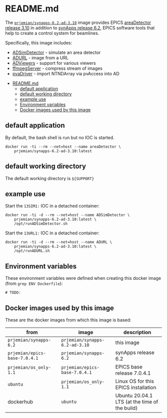 # README.md

The [`prjemian/synapps-6.2-ad-3.10`](https://hub.docker.com/r/prjemian/synapps-6.2-ad-3.10/tags)
image provides EPICS [areaDetector release 3.10](https://github.com/areaDetector) in addition to
[synApps release 6.2](https://www.aps.anl.gov/BCDA/synApps),
EPICS software tools that help to create a control system for beamlines.

Specifically, this image includes:

* [ADSimDetector](https://github.com/areaDetector/ADSimDetector) - simulate an area detector
* [ADURL](https://github.com/areaDetector/ADURL) - image from a URL
* [ADViewers](https://github.com/areaDetector/ADViewers) - support for various viewers
* [ffmpegServer](https://github.com/areaDetector/ffmpegServer) - compress stream of images
* [pvaDriver](https://github.com/areaDetector/pvaDriver) - import NTNDArray via pvAccess into AD


- [README.md](#readmemd)
  - [default application](#default-application)
  - [default working directory](#default-working-directory)
  - [example use](#example-use)
  - [Environment variables](#environment-variables)
  - [Docker images used by this image](#docker-images-used-by-this-image)

## default application

By default, the bash shell is run but no IOC is started.

    docker run -ti --rm --net=host --name areaDetector \
        prjemian/synapps-6.2-ad-3.10:latest

## default working directory

The default working directory is `${SUPPORT}`

## example use

Start the `13SIM1:` IOC in a detached container:

    docker run -ti -d --rm --net=host --name ADSimDetector \
        prjemian/synapps-6.2-ad-3.10:latest \
        /opt/runADSimDetector.sh

Start the `13URL1:` IOC in a detached container:

    docker run -ti -d --rm --net=host --name ADURL \
        prjemian/synapps-6.2-ad-3.10:latest \
        /opt/runADURL.sh

## Environment variables

These environment variables were defined when creating this docker image
(from `grep ENV Dockerfile`):

    # TODO:


## Docker images used by this image

These are the docker images from which this image is based:

from | image | description
--- | --- | ---
`prjemian/synapps-6.2` | `prjemian/synapps-6.2-ad-3.10` | this image
`prjemian/epics-base-7.0.4.1` |  `prjemian/synapps-6.2` | synApps release 6.2
`prjemian/os_only-1.1` | `prjemian/epics-base-7.0.4.1` |  EPICS base release 7.0.4.1
`ubuntu` | `prjemian/os_only-1.1` | Linux OS for this EPICS installation
dockerhub | `ubuntu` | Ubuntu 20.04.1 LTS (at the time of the build)

